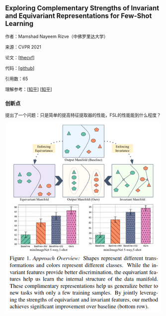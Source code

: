 ## Exploring Complementary Strengths of Invariant and Equivariant Representations for Few-Shot Learning

作者：Mamshad Nayeem Rizve（中佛罗里达大学）

来源：CVPR 2021

论文：[[thecvf](https://openaccess.thecvf.com/content/CVPR2021/papers/Rizve_Exploring_Complementary_Strengths_of_Invariant_and_Equivariant_Representations_for_Few-Shot_CVPR_2021_paper.pdf)]

代码：[[github](https://github.com/nayeemrizve/invariance-equivariance)]

引用数：65

理解参考：[[知乎](https://zhuanlan.zhihu.com/p/397639612)] [[知乎](https://zhuanlan.zhihu.com/p/354771341)]

### 创新点

提出了一个问题：只是简单的提高特征提取器的性能，FSL的性能能到什么程度？

<img src="./pic/image-20221220221615721.png" alt="image-20221220221615721"  />
